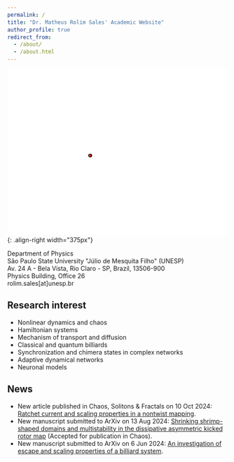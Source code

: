 ```yaml
---
permalink: /
title: "Dr. Matheus Rolim Sales' Academic Website"
author_profile: true
redirect_from: 
  - /about/
  - /about.html
---
```


![Illustration of combining vision and language modalities](/images/lorenz.gif){: .align-right width="375px"}

Department of Physics\
São Paulo State University "Júlio de Mesquita Filho" (UNESP)\
Av. 24 A - Bela Vista, Rio Claro - SP, Brazil, 13506-900\
Physics Building, Office 26\
rolim.sales[at]unesp.br

## Research interest

* Nonlinear dynamics and chaos
* Hamiltonian systems
* Mechanism of transport and diffusion
* Classical and quantum billiards
* Synchronization and chimera states in complex networks
* Adaptive dynamical networks
* Neuronal models

## News

* New article published in Chaos, Solitons & Fractals on 10 Oct 2024: [Ratchet current and scaling properties in a nontwist mapping](https://doi.org/10.1016/j.chaos.2024.115614).
* New manuscript submitted to ArXiv on 13 Aug 2024: [Shrinking shrimp-shaped domains and multistability in the dissipative asymmetric kicked rotor map](https://arxiv.org/abs/2408.07167) (Accepted for publication in Chaos).
* New manuscript submitted to ArXiv on 6 Jun 2024: [An investigation of escape and scaling properties of a billiard system](https://arxiv.org/abs/2406.04479).
